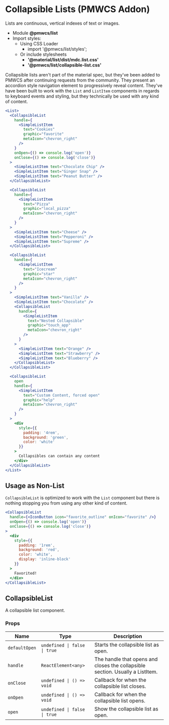 # Collapsible Lists (PMWCS Addon)

Lists are continuous, vertical indexes of text or images.

- Module **@pmwcs/list**
- Import styles:
  - Using CSS Loader
    - import '@pmwcs/list/styles';
  - Or include stylesheets
    - **'@material/list/dist/mdc.list.css'**
    - **'@pmwcs/list/collapsible-list.css'**


Collapsible lists aren't part of the material spec, but they've been added to PMWCS after continuing requests from the community. They present an accordion style navigation element to progressively reveal content. They've have been built to work with the `List` and `ListItem` components in regards to keyboard events and styling, but they technically be used with any kind of content.

```jsx
<List>
  <CollapsibleList
    handle={
      <SimpleListItem
        text="Cookies"
        graphic="favorite"
        metaIcon="chevron_right"
      />
    }
    onOpen={() => console.log('open')}
    onClose={() => console.log('close')}
  >
    <SimpleListItem text="Chocolate Chip" />
    <SimpleListItem text="Ginger Snap" />
    <SimpleListItem text="Peanut Butter" />
  </CollapsibleList>

  <CollapsibleList
    handle={
      <SimpleListItem
        text="Pizza"
        graphic="local_pizza"
        metaIcon="chevron_right"
      />
    }
  >
    <SimpleListItem text="Cheese" />
    <SimpleListItem text="Pepperoni" />
    <SimpleListItem text="Supreme" />
  </CollapsibleList>

  <CollapsibleList
    handle={
      <SimpleListItem
        text="Icecream"
        graphic="star"
        metaIcon="chevron_right"
      />
    }
  >
    <SimpleListItem text="Vanilla" />
    <SimpleListItem text="Chocolate" />
    <CollapsibleList
      handle={
        <SimpleListItem
          text="Nested Collapsible"
          graphic="touch_app"
          metaIcon="chevron_right"
        />
      }
    >
      <SimpleListItem text="Orange" />
      <SimpleListItem text="Strawberry" />
      <SimpleListItem text="Blueberry" />
    </CollapsibleList>
  </CollapsibleList>

  <CollapsibleList
    open
    handle={
      <SimpleListItem
        text="Custom Content, forced open"
        graphic="help"
        metaIcon="chevron_right"
      />
    }
  >
    <div
      style={{
        padding: '4rem',
        background: 'green',
        color: 'white'
      }}
    >
      Collapsibles can contain any content
    </div>
  </CollapsibleList>
</List>
```

## Usage as Non-List

`CollapsibleList` is optimized to work with the `List` component but there is nothing stopping you from using any other kind of content.

```jsx
<CollapsibleList
  handle={<IconButton icon="favorite_outline" onIcon="favorite" />}
  onOpen={() => console.log('open')}
  onClose={() => console.log('close')}
>
  <div
    style={{
      padding: '1rem',
      background: 'red',
      color: 'white',
      display: 'inline-block'
    }}
  >
    Favorited!
  </div>
</CollapsibleList>
```

## CollapsibleList
A collapsible list component.

### Props

| Name | Type | Description |
|------|------|-------------|
| `defaultOpen` | `undefined \| false \| true` | Starts the collapsible list as open. |
| `handle` | `ReactElement<any>` | The handle that opens and closes the collapsible section. Usually a ListItem. |
| `onClose` | `undefined \| () => void` | Callback for when the collapsible list closes. |
| `onOpen` | `undefined \| () => void` | Callback for when the collapsible list opens. |
| `open` | `undefined \| false \| true` | Show the collapsible list as open. |
